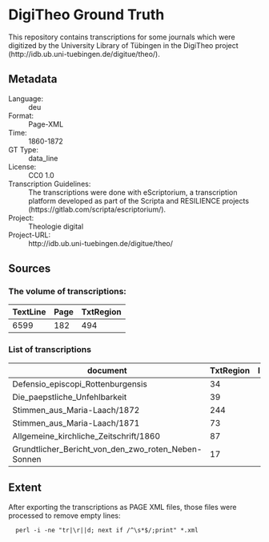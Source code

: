 <div>
   <h1 id="title">DigiTheo Ground Truth</h1>
   <p id="paragraph">This repository contains transcriptions for some journals which were digitized by the University Library of Tübingen in the DigiTheo project (http://idb.ub.uni-tuebingen.de/digitue/theo/).</p>
   <h2>Metadata</h2>
   <dl class="grid">
      <dt id="Language">Language:</dt>
      <dd>deu</dd>
      <dt id="Format">Format:</dt>
      <dd>Page-XML</dd>
      <dt id="Time">Time:</dt>
      <dd>1860-1872</dd>
      <dt id="GTT">GT Type:</dt>
      <dd>data_line</dd>
      <dt id="License">License:</dt>
      <dd>CC0 1.0</dd>
      <dt id="Guidelines">Transcription Guidelines:</dt>
      <dd>The transcriptions were done with eScriptorium, a transcription platform developed as part of the Scripta and RESILIENCE projects (https://gitlab.com/scripta/escriptorium/).</dd>
      <dt id="Project">Project:</dt>
      <dd>Theologie digital</dd>
      <dt id="Project-URL">Project-URL:</dt>
      <dd>http://idb.ub.uni-tuebingen.de/digitue/theo/</dd>
   </dl>
   <h2>Sources</h2>
   <h3>The volume of transcriptions:</h3>
   <table id="table_id">
      <thead>
         <tr>
            <th>TextLine</th>
            <th>Page</th>
            <th>TxtRegion</th>
         </tr>
      </thead>
      <tbody>
         <tr>
            <td>6599</td>
            <td>182</td>
            <td>494</td>
         </tr>
      </tbody>
   </table>
   <div id="transcriptions">
      <h3>List of transcriptions</h3>
      <div>
         <table id="table_id" class="display">
            <thead>
               <tr>
                  <th>document</th>
                  <th>TxtRegion</th>
                  <th>ImgRegion</th>
                  <th>LineDrawRegion</th>
                  <th>GraphRegion</th>
                  <th>TabRegion</th>
                  <th>ChartRegion</th>
                  <th>SepRegion</th>
                  <th>MathRegion</th>
                  <th>ChemRegion</th>
                  <th>MusicRegion</th>
                  <th>AdRegion</th>
                  <th>NoiseRegion</th>
                  <th>UnkownRegion</th>
                  <th>CustomRegion</th>
                  <th>TextLine</th>
                  <th>Page</th>
               </tr>
            </thead>
            <tbody>
               <tr>
                  <td>Defensio_episcopi_Rottenburgensis</td>
                  <td>34</td>
                  <td/>
                  <td/>
                  <td/>
                  <td/>
                  <td/>
                  <td/>
                  <td/>
                  <td/>
                  <td/>
                  <td/>
                  <td/>
                  <td/>
                  <td/>
                  <td>283</td>
                  <td>14</td>
               </tr>
               <tr>
                  <td>Die_paepstliche_Unfehlbarkeit</td>
                  <td>39</td>
                  <td/>
                  <td/>
                  <td/>
                  <td/>
                  <td/>
                  <td/>
                  <td/>
                  <td/>
                  <td/>
                  <td/>
                  <td/>
                  <td/>
                  <td/>
                  <td>731</td>
                  <td>20</td>
               </tr>
               <tr>
                  <td>Stimmen_aus_Maria-Laach/1872</td>
                  <td>244</td>
                  <td/>
                  <td/>
                  <td/>
                  <td/>
                  <td/>
                  <td/>
                  <td/>
                  <td/>
                  <td/>
                  <td/>
                  <td/>
                  <td/>
                  <td/>
                  <td>3340</td>
                  <td>88</td>
               </tr>
               <tr>
                  <td>Stimmen_aus_Maria-Laach/1871</td>
                  <td>73</td>
                  <td/>
                  <td/>
                  <td/>
                  <td/>
                  <td/>
                  <td/>
                  <td/>
                  <td/>
                  <td/>
                  <td/>
                  <td/>
                  <td/>
                  <td/>
                  <td>945</td>
                  <td>25</td>
               </tr>
               <tr>
                  <td>Allgemeine_kirchliche_Zeitschrift/1860</td>
                  <td>87</td>
                  <td/>
                  <td/>
                  <td/>
                  <td/>
                  <td/>
                  <td/>
                  <td/>
                  <td/>
                  <td/>
                  <td/>
                  <td/>
                  <td/>
                  <td/>
                  <td>1166</td>
                  <td>30</td>
               </tr>
               <tr>
                  <td>Grundtlicher_Bericht_von_den_zwo_roten_Neben-Sonnen</td>
                  <td>17</td>
                  <td/>
                  <td/>
                  <td/>
                  <td/>
                  <td/>
                  <td/>
                  <td/>
                  <td/>
                  <td/>
                  <td/>
                  <td/>
                  <td/>
                  <td/>
                  <td>134</td>
                  <td>5</td>
               </tr>
            </tbody>
         </table>
      </div>
   </div>
   <div id="extent">
      <h2>Extent</h2>
      <p>After exporting the transcriptions as PAGE XML files, those files were
         processed to remove empty lines:</p>

      perl -i -ne "tr|\r||d; next if /^\s*$/;print" *.xml

      
   </div>
</div>
